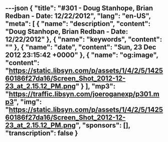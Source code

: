 ---json
{
  "title": "#301 - Doug Stanhope, Brian Redban - Date: 12/22/2012",
  "lang": "en-US",
  "meta": [
    {
      "name": "description",
      "content": "Doug Stanhope, Brian Redban - Date: 12/22/2012"
    },
    {
      "name": "keywords",
      "content": ""
    },
    {
      "name": "date",
      "content": "Sun, 23 Dec 2012 23:15:42 +0000"
    },
    {
      "name": "og:image",
      "content": "https://static.libsyn.com/p/assets/1/4/2/5/142560186f27da16/Screen_Shot_2012-12-23_at_2.15.12_PM.png"
    }
  ],
  "mp3": "https://traffic.libsyn.com/joeroganexp/p301.mp3",
  "img": "https://static.libsyn.com/p/assets/1/4/2/5/142560186f27da16/Screen_Shot_2012-12-23_at_2.15.12_PM.png",
  "sponsors": [],
  "transcription": false
}
---
<episode-header />

<timemark seconds="0" />

<transcribe-call-to-action />

<episode-footer />